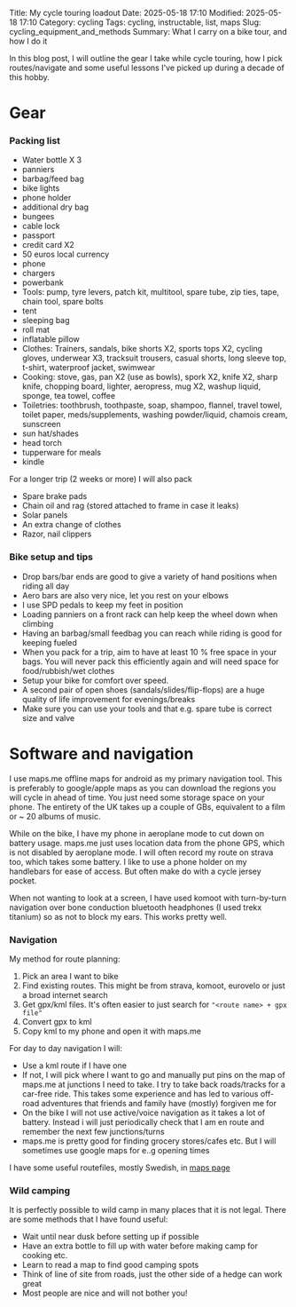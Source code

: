 Title: My cycle touring loadout
Date: 2025-05-18 17:10
Modified: 2025-05-18 17:10
Category: cycling
Tags: cycling, instructable, list, maps
Slug: cycling_equipment_and_methods
Summary: What I carry on a bike tour, and how I do it

In this blog post, I will outline the gear I take while cycle touring, how I pick routes/navigate and some useful lessons I've picked up during a decade of this hobby.

# Gear
### Packing list

- Water bottle X 3
- panniers
- barbag/feed bag
- bike lights
- phone holder
- additional dry bag 
- bungees
- cable lock
- passport
- credit card X2
- 50 euros local currency
- phone
- chargers
- powerbank
- Tools: pump, tyre levers, patch kit, multitool, spare tube, zip ties, tape, chain tool, spare bolts
- tent
- sleeping bag
- roll mat
- inflatable pillow
- Clothes: Trainers, sandals, bike shorts X2, sports tops X2, cycling gloves, underwear X3, tracksuit trousers, casual shorts, long sleeve top, t-shirt, waterproof jacket, swimwear
- Cooking: stove, gas, pan X2 (use as bowls), spork X2, knife X2, sharp knife, chopping board, lighter, aeropress, mug X2, washup liquid, sponge, tea towel, coffee
- Toiletries: toothbrush, toothpaste, soap, shampoo, flannel, travel towel, toilet paper, meds/supplements, washing powder/liquid, chamois cream, sunscreen
- sun hat/shades
- head torch
- tupperware for meals
- kindle

For a longer trip (2 weeks or more) I will also pack

- Spare brake pads
- Chain oil and rag (stored attached to frame in case it leaks)
- Solar panels
- An extra change of clothes
- Razor, nail clippers
### Bike setup and tips

- Drop bars/bar ends are good to give a variety of hand positions when riding all day
- Aero bars are also very nice, let you rest on your elbows
- I use SPD pedals to keep my feet in position
- Loading panniers on a front rack can help keep the wheel down when climbing
- Having an barbag/small feedbag you can reach while riding is good for keeping fueled
- When you pack for a trip, aim to have at least 10 % free space in your bags. You will never pack this efficiently again and will need space for food/rubbish/wet clothes
- Setup your bike for comfort over speed. 
- A second pair of open shoes (sandals/slides/flip-flops) are a huge quality of life improvement for evenings/breaks
- Make sure you can use your tools and that e.g. spare tube is correct size and valve
# Software and navigation

I use maps.me offline maps for android as my primary navigation tool. This is preferably to google/apple maps as you can download the regions you will cycle in ahead of time. You just need some storage space on your phone. The entirety of the UK takes up a couple of GBs, equivalent to a film or ~ 20 albums of music.

While on the bike, I have my phone in aeroplane mode to cut down on battery usage. maps.me just uses location data from the phone GPS, which is not disabled by aeroplane mode. I will often record my route on strava too, which takes some battery.  I like to use a phone holder on my handlebars for ease of access. But often make do with a cycle jersey pocket.

When not wanting to look at a screen, I have used komoot with turn-by-turn navigation over bone conduction bluetooth headphones (I used trekx titanium) so as not to block my ears. This works pretty well.

### Navigation

My method for route planning:

1. Pick an area I want to bike
2. Find existing routes. This might be from strava, komoot, eurovelo or just a broad internet search
3. Get gpx/kml files. It's often easier to just search for `"<route name> + gpx file"`
4. Convert gpx to kml
5. Copy kml to my phone and open it with maps.me

For day to day navigation I will:

- Use a kml route if I have one
- If not, I will pick where I want to go and manually put pins on the map of maps.me at junctions I need to take. I try to take back roads/tracks for a car-free ride. This takes some experience and has led to various off-road adventures that friends and family have (mostly) forgiven me for
- On the bike I will not use active/voice navigation as it takes a lot of battery. Instead i will just periodically check that I am en route and remember the next few junctions/turns
- maps.me is pretty good for finding grocery stores/cafes etc. But I will sometimes use google maps for e..g opening times

I have some useful routefiles, mostly Swedish, in  [maps page]({filename}/pages/maps.md)

### Wild camping

It is perfectly possible to wild camp in many places that it is not legal. There are some methods that I have found useful:

- Wait until near dusk before setting up if possible
- Have an extra bottle to fill up with water before making camp for cooking etc.
- Learn to read a map to find good camping spots
- Think of line of site from roads, just the other side of a hedge can work great
- Most people are nice and will not bother you!